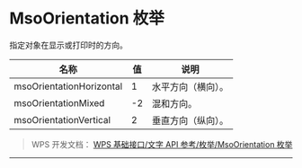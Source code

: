 # MsoOrientation 枚举

指定对象在显示或打印时的方向。

| 名称                     | 值  | 说明               |
|--------------------------|-----|--------------------|
| msoOrientationHorizontal | 1   | 水平方向（横向）。 |
| msoOrientationMixed      | -2  | 混和方向。         |
| msoOrientationVertical   | 2   | 垂直方向（纵向）。 |

> WPS 开发文档： [WPS 基础接口/文字 API 参考/枚举/MsoOrientation 枚举](https://qn.cache.wpscdn.cn/encs/doc/office_v19/topics/WPS%20%E5%9F%BA%E7%A1%80%E6%8E%A5%E5%8F%A3/%E6%96%87%E5%AD%97%20API%20%E5%8F%82%E8%80%83/%E6%9E%9A%E4%B8%BE/MsoOrientation%20%E6%9E%9A%E4%B8%BE.html)

------------------------------------------------------------------------
